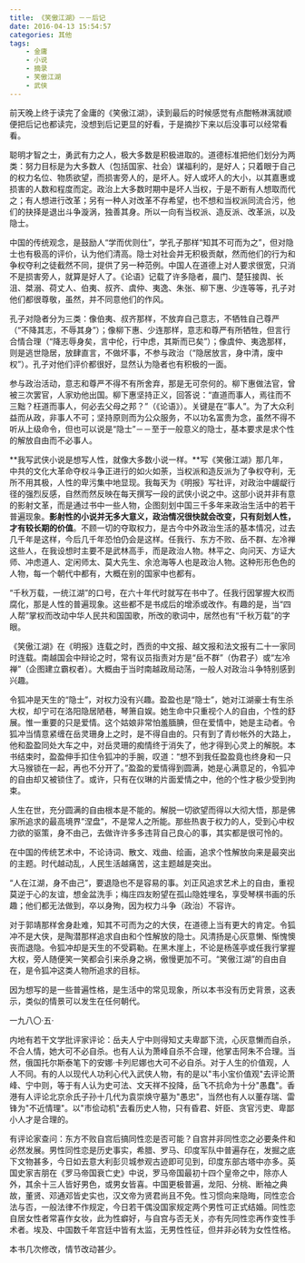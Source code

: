 ```yaml
---
title: 《笑傲江湖》－－后记
date: 2016-04-13 15:54:57
categories: 其他
tags:
    - 金庸
    - 小说
    - 摘录
    - 笑傲江湖
    - 武侠
---
```


前天晚上终于读完了金庸的《笑傲江湖》，读到最后的时候感觉有点酣畅淋漓就顺便把后记也都读完，没想到后记更显的好看，于是摘抄下来以后没事可以经常看看。

<!--more-->

聪明才智之士，勇武有力之人，极大多数是积极进取的。道德标准把他们划分为两类：努力目标是为大多数人（包括国家、社会）谋福利的，是好人；只着眼于自己的权力名位、物质欲望，而损害旁人的，是坏人。好人或坏人的大小，以其嘉惠或损害的人数和程度而定。政治上大多数时期中是坏人当权，于是不断有人想取而代之；有人想进行改革；另有一种人对改革不存希望，也不想和当权派同流合污，他们的抉择是退出斗争漩涡，独善其身。所以一向有当权派、造反派、改革派，以及隐士。

中国的传统观念，是鼓励人“学而优则仕”，学孔子那样“知其不可而为之”，但对隐士也有极高的评价，认为他们清高。隐士对社会并无积极贡献，然而他们的行为和争权夺利之徒截然不同，提供了另一种范例。中国人在道德上对人要求很宽，只消不是损害旁人，就算是好人了。《论语》记载了许多隐者，晨门、楚狂接舆、长沮、桀溺、荷丈人、伯夷、叔齐、虞仲、夷逸、朱张、柳下惠、少连等等，孔子对他们都很尊敬，虽然，并不同意他们的作风。 

孔子对隐者分为三类：像伯夷、叔齐那样，不放弃自己意志，不牺牲自己尊严（“不降其志，不辱其身”）；像柳下惠、少连那样，意志和尊严有所牺牲，但言行合情合理（“降志辱身矣，言中伦，行中虑，其斯而已矣”）；像虞仲、夷逸那样，则是逃世隐居，放肆直言，不做坏事，不参与政治（“隐居放言，身中清，废中权”）。孔子对他们评价都很好，显然认为隐者也有积极的一面。 

参与政治活动，意志和尊严不得不有所舍弃，那是无可奈何的。柳下惠做法官，曾被三次罢官，人家劝他出国。柳下惠坚持正义，回答说：“直道而事人，焉往而不三黜？枉道而事人，何必去父母之邦？”（《论语》）。关键是在“事人”。为了大众利益而从政，非事人不可；坚持原则而为公众服务，不以功名富贵为念，虽然不得不听从上级命令，但也可以说是“隐士”－－至于一般意义的隐士，基本要求是求个性的解放自由而不必事人。

**我写武侠小说是想写人性，就像大多数小说一样。**写《笑傲江湖》那几年，中共的文化大革命夺权斗争正进行的如火如荼，当权派和造反派为了争权夺利，无所不用其极，人性的卑污集中地显现。我每天为《明报》写社评，对政治中龌龊行径的强烈反感，自然而然反映在每天撰写一段的武侠小说之中。这部小说并非有意的影射文革，而是通过书中一些人物，企图刻划中国三千多年来政治生活中的若干普遍现象。**影射性的小说并无多大意义，政治情况很快就会改变，只有刻划人性，才有较长期的价值**。不顾一切的夺取权力，是古今中外政治生活的基本情况，过去几千年是这样，今后几千年恐怕仍会是这样。任我行、东方不败、岳不群、左冷禅这些人，在我设想时主要不是武林高手，而是政治人物。林平之、向问天、方证大师、冲虑道人、定闲师太、莫大先生、余沧海等人也是政治人物。这种形形色色的人物，每一个朝代中都有，大概在别的国家中也都有。

“千秋万载，一统江湖”的口号，在六十年代时就写在书中了。任我行因掌握大权而腐化，那是人性的普遍现象。这些都不是书成后的增添或改作。有趣的是，当“四人帮”掌权而改动中华人民共和国国歌，所改的歌词中，居然也有“千秋万载”的字眼。

《笑傲江湖》在《明报》连载之时，西贡的中文报、越文报和法文报有二十一家同时连载。南越国会中辩论之时，常有议员指责对方是“岳不群”（伪君子）或“左冷禅”（企图建立霸权者）。大概由于当时南越政局动荡，一般人对政治斗争特别感到兴趣。

令狐冲是天生的“隐士”，对权力没有兴趣。盈盈也是“隐士”，她对江湖豪士有生杀大权，却宁可在洛阳隐居陋巷，琴箫自娱。她生命中只重视个人的自由，个性的舒展。惟一重要的只是爱情。这个姑娘非常怕羞腼腆，但在爱情中，她是主动者。令狐冲当情意紧缠在岳灵珊身上之时，是不得自由的。只有到了青纱帐外的大路上，他和盈盈同处大车之中，对岳灵珊的痴情终于消失了，他才得到心灵上的解脱。本书结束时，盈盈伸手扣住令狐冲的手腕，叹道：“想不到我任盈盈竟也终身和一只大马猴锁在一起，再也不分开了。”盈盈的爱情得到圆满，她是心满意足的，令狐冲的自由却又被锁住了。或许，只有在仪琳的片面爱情之中，他的个性才极少受到拘束。

人生在世，充分圆满的自由根本是不能的。解脱一切欲望而得以大彻大悟，那是佛家所追求的最高境界”涅盘”，不是常人之所能。那些热衷于权力的人，受到心中权力欲的驱策，身不由己，去做许许多多违背自己良心的事，其实都是很可怜的。

在中国的传统艺术中，不论诗词、散文、戏曲、绘画，追求个性解放向来是最突出的主题。时代越动乱，人民生活越痛苦，这主题越是突出。

“人在江湖，身不由己”，要退隐也不是容易的事。刘正风追求艺术上的自由，重视莫逆于心的友谊，想金盆洗手；梅庄四友盼望在孤山隐姓埋名，享受琴棋书画的乐趣；他们都无法做到，卒以身殉，因为权力斗争（政治）不容许。

对于郭靖那样舍身赴难，知其不可而为之的大侠，在道德上当有更大的肯定。令狐冲不是大侠，是陶潜那样追求自由和个性解放的隐士。风清扬是心灰意懒、惭愧懊丧而退隐。令狐冲却是天生的不受羁勒。在黑木崖上，不论是杨莲亭或任我行掌握大权，旁人随便笑一笑都会引来杀身之祸，傲慢更加不可。“笑傲江湖”的自由自在，是令狐冲这类人物所追求的目标。

因为想写的是一些普遍性格，是生活中的常见现象，所以本书没有历史背景，这表示，类似的情景可以发生在任何朝代。

一九八〇·五·

内地有若干文学批评家评论：岳夫人宁中则得知丈夫卑鄙下流，心灰意懒而自杀，不合人情，她大可不必自杀。也有人认为萧峰自杀不合理，他掌击阿朱不合理。当然，俄国托尔斯泰笔下的安娜·卡列尼娜也大可不必自杀。对于人生的价值观，人人不同。有的人以现代人功利心代入武侠人物，有的是以"韦小宝价值观"去评论萧峰、宁中则，等于有人认为史可法、文天祥不投降，岳飞不抗命为十分"愚蠢"。香港有人评论北京佘氏子孙十几代为袁崇焕守墓为"愚忠"，当然也有人以董存瑞、雷锋为"不近情理"。以"市侩动机"去看历史人物，只有昏君、奸臣、贪官污吏、卑鄙小人才是合理的。 

有评论家查问：东方不败自宫后搞同性恋是否可能？自宫并非同性恋之必要条件和必然发展。男性同性恋是历史事实，希腊、罗马、印度军队中普遍存在，发掘之底下文物甚多，今日如去意大利彭贝城参观古迹即可见到，印度东部古塔中亦多。英国史家吉朋在《罗马帝国衰亡史》中说，罗马帝国最初十四个皇帝之中，除亦人外，其余十三人皆好男色，或男女皆喜。中国更极普遍，龙阳、分桃、断袖之典故，董贤、邓通邓皆史实也，汉文帝为贤君尚且不免。性习惯向来隐晦，同性恋合法与否，一般法律不作规定，今日若干偶没国家规定两个男性可正式结婚。同性恋自居女性者常喜作女妆，此为性癖好，与自宫与否无关，亦有先同性恋再作变性手术者。埃及、中国数千年宫廷中皆有太监，无男性性征，但并非必转为女性性格。 

本书几次修改，情节改动甚少。
